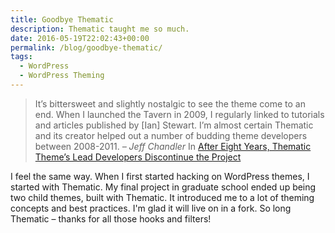 ```yaml
---
title: Goodbye Thematic
description: Thematic taught me so much.
date: 2016-05-19T22:02:43+00:00
permalink: /blog/goodbye-thematic/
tags:
  - WordPress
  - WordPress Theming
---
```


> It’s bittersweet and slightly nostalgic to see the theme come to an end. When I launched the Tavern in 2009, I regularly linked to tutorials and articles published by [Ian] Stewart. I’m almost certain Thematic and its creator helped out a number of budding theme developers between 2008-2011.
> <cite>– Jeff Chandler</cite>
> In [After Eight Years, Thematic Theme’s Lead Developers Discontinue the Project](http://wptavern.com/after-eight-years-thematic-themes-lead-developers-discontinue-the-project)

I feel the same way. When I first started hacking on WordPress themes, I started with Thematic. My final project in graduate school ended up being two child themes, built with Thematic. It introduced me to a lot of theming concepts and best practices. I'm glad it will live on in a fork. So long Thematic – thanks for all those hooks and filters!

